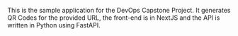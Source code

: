 This is the sample application for the DevOps Capstone Project.
It generates QR Codes for the provided URL, the front-end is in NextJS and the API is written in Python using FastAPI.
